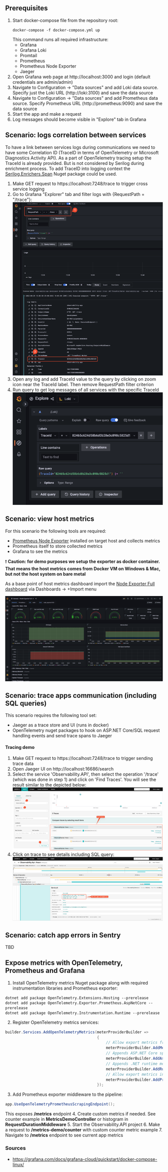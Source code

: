 ## Prerequisites

1. Start docker-compose file from the repository root:
   ```shell
   docker-compose -f docker-compose.yml up
   ```
   This command runs all required infrastructure:
   - Grafana
   - Grafana Loki
   - Promtail
   - Prometheus
   - Prometheus Node Exporter
   - Jaeger
2. Open Grafana web page at http://localhost:3000 and login (default credentials are admin/admin)
3. Navigate to Configuration -> "Data sources" and add Loki data source. Specify just the Loki URL (http://loki:3100) and save the data source
4. Navigate to Configuration -> "Data sources" and add Prometheus data source. Specify Prometheus URL (http://prometheus:9090) and save the data source
5. Start the app and make a request
6. Log messages should become visible in "Explore" tab in Grafana

## Scenario: logs correlation between services

To have a link between services logs during communications we need to have some Correlation ID (TraceID in terms of OpenTelemetry or Microsoft Diagnostics Activity API). As a part of OpenTelemetry tracing setup the TraceId is already provided. But is not considered by Serilog during enrichment process.
To add TraceID into logging context the [Serilog.Enrichers.Span](https://github.com/RehanSaeed/Serilog.Enrichers.Span) Nuget package could be used.

1. Make GET request to https://localhost:7248/trace to trigger cross service logging
2. Go to Grafana "Explorer" tab and filter logs with {RequestPath = "/trace"}:
![see trace logs 1](./docs/show-trace-logs-1.png)
3. Open any log and add TraceId value to the query by clicking on zoom icon near the TraceId label. Then remove RequestPath filter criterion
4. Run query to get log messages of all services with the specific TraceId
![see trace logs 2](./docs/show-trace-logs-2.png)

## Scenario: view host metrics
For this scenario the following tools are required:
- [Prometheus Node Exporter](https://prometheus.io/docs/guides/node-exporter/) installed on target host and collects metrics
- Prometheus itself to store collected metrics
- Grafana to see the metrics

:exclamation: **Caution: for demo purposes we setup the exporter as docker container. That means the host metrics comes from Docker VM on Windows & Mac, but not the host system on bare metal**

As a base point of host metrics dashboard import the [Node Exporter Full dashboard](https://grafana.com/grafana/dashboards/1860-node-exporter-full/) via Dashboards -> +Import menu

![Demo dashboard](./docs/host-metrics-dashboard.png)

## Scenario: trace apps communication (including SQL queries)
This scenario requires the following tool set:
- Jaeger as a trace store and UI (runs in docker)
- OpenTelemetry nuget packages to hook on ASP.NET Core/SQL request handling events and send trace spans to Jaeger

#### Tracing demo
1. Make GET request to https://localhost:7248/trace to trigger sending trace data
2. Open Jaeger UI on http://localhost:16686/search
3. Select the service 'Observability.API', then select the operation '/trace' (which was done in step 1) and click on 'Find Traces'. You will see the result similar to the depicted below:
![Tracing search](./docs/tracing-1.png)
5. Click on trace to see details including SQL query:
![Trace details](./docs/tracing-2.png)

## Scenario: catch app errors in Sentry
TBD

## 

## Expose metrics with OpenTelemetry, Prometheus and Grafana
1. Install OpenTelemetry metrics Nuget package along with required instrumentation libraries and Prometheus exporter:
```shell
dotnet add package OpenTelemetry.Extensions.Hosting --prerelease
dotnet add package OpenTelemetry.Exporter.Prometheus.AspNetCore --prerelease 
dotnet add package OpenTelemetry.Instrumentation.Runtime --prerelease 
```
2. Register OpenTelemetry metrics services:
```csharp
builder.Services.AddOpenTelemetryMetrics(meterProviderBuilder =>
                                         {
                                             // Allow export metrics from the specified meter
                                             meterProviderBuilder.AddMeter("MyApp");
                                             // Appends ASP.NET Core specific metrics (http_server_duration_ms)
                                             meterProviderBuilder.AddAspNetCoreInstrumentation();
                                             // Appends .NET runtime metrics (GC allocation, threads count, ...)
                                             meterProviderBuilder.AddRuntimeInstrumentation();
                                             // Allow export metrics in Prometheus style (pull approach via /metrics endpoint) 
                                             meterProviderBuilder.AddPrometheusExporter();
                                         });
```
3. Add Prometheus exporter middleware to the pipeline:
```csharp
app.UseOpenTelemetryPrometheusScrapingEndpoint();
```
This exposes **/metrics** endpoint
4. Create custom metrics if needed. See counter example in **MetricsDemoController** or histogram in **RequestDurationMiddleware**
5. Start the Observability.API project
6. Make a request to **/metrics-demo/counter** with custom counter metric example
7. Navigate to **/metrics** endpoint to see current app metrics

### Sources
- https://grafana.com/docs/grafana-cloud/quickstart/docker-compose-linux/